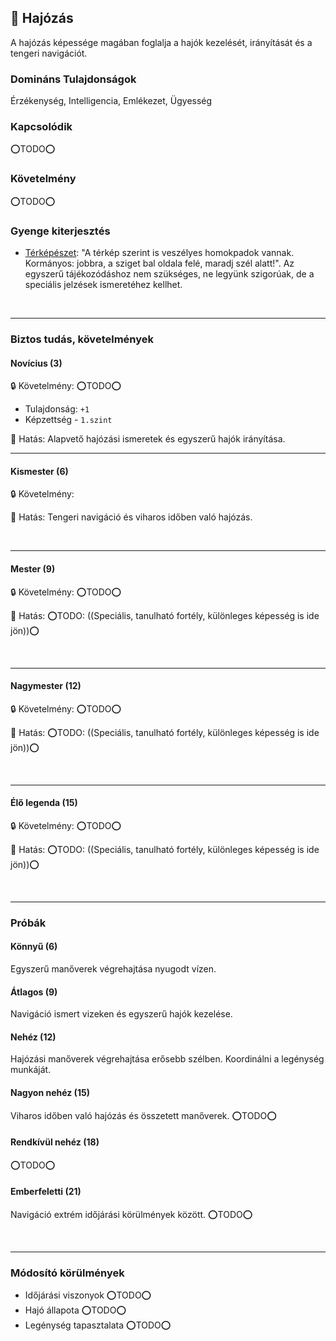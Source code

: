 ## 🔵 Hajózás

A hajózás képessége magában foglalja a hajók kezelését, irányítását és a tengeri navigációt.

### Domináns Tulajdonságok

Érzékenység, Intelligencia, Emlékezet, Ügyesség

### Kapcsolódik

⭕TODO⭕

### Követelmény

⭕TODO⭕

### Gyenge kiterjesztés

- [Térképészet](../fortelyok.szabad/terkepeszet.md): "A térkép szerint is veszélyes homokpadok vannak. Kormányos: jobbra, a sziget bal oldala felé, maradj szél alatt!". Az egyszerű tájékozódáshoz nem szükséges, ne legyünk szigorúak, de a speciális jelzések ismeretéhez kellhet.

<br />

---
### Biztos tudás, követelmények

#### Novícius (3)

🔒 Követelmény: ⭕TODO⭕
- Tulajdonság: `+1`
- Képzettség - `1.szint`

🌟 Hatás: Alapvető hajózási ismeretek és egyszerű hajók irányítása.

---
#### Kismester (6)

🔒 Követelmény:

🌟 Hatás: Tengeri navigáció és viharos időben való hajózás.

<br />

---
#### Mester (9)

🔒 Követelmény: ⭕TODO⭕

🌟 Hatás: ⭕TODO: ((Speciális, tanulható fortély, különleges képesség is ide jön))⭕

<br />

---
#### Nagymester (12)

🔒 Követelmény:  ⭕TODO⭕

🌟 Hatás: ⭕TODO: ((Speciális, tanulható fortély, különleges képesség is ide jön))⭕

<br />

---
#### Élő legenda (15)

🔒 Követelmény:  ⭕TODO⭕

🌟 Hatás: ⭕TODO: ((Speciális, tanulható fortély, különleges képesség is ide jön))⭕

<br />

---
### Próbák

#### Könnyű (6)

Egyszerű manőverek végrehajtása nyugodt vízen.

#### Átlagos (9)

Navigáció ismert vizeken és egyszerű hajók kezelése.

#### Nehéz (12)

Hajózási manőverek végrehajtása erősebb szélben. Koordinálni a legénység munkáját.

#### Nagyon nehéz (15)

Viharos időben való hajózás és összetett manőverek. ⭕TODO⭕

#### Rendkívül nehéz (18)

⭕TODO⭕

#### Emberfeletti (21)

Navigáció extrém időjárási körülmények között. ⭕TODO⭕

<br />

---
### Módosító körülmények

- Időjárási viszonyok ⭕TODO⭕
- Hajó állapota ⭕TODO⭕
- Legénység tapasztalata ⭕TODO⭕
